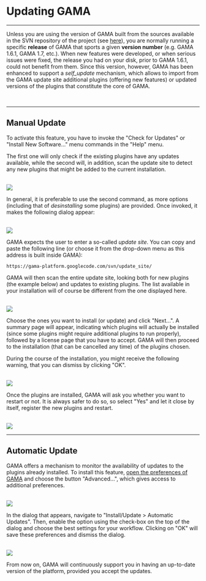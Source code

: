 # Updating GAMA

---

Unless you are using the version of GAMA built from the sources available in the SVN repository of the project (see [here](G__InstallingSvnVersion)), you are normally running a specific **release** of GAMA that sports a given **version number** (e.g. GAMA 1.6.1, GAMA 1.7, etc.). When new features were developed, or when serious issues were fixed, the release you had on your disk, prior to GAMA 1.6.1, could not benefit from them. Since this version, however, GAMA has been enhanced to support a _self\_update_ mechanism, which allows to import from the GAMA update site additional plugins (offering new features) or updated versions of the plugins that constitute the core of GAMA.

<br />

---

## Manual Update
To activate this feature, you have to invoke the "Check for Updates" or "Install New Software…" menu commands in the "Help" menu.

The first one will only check if the existing plugins have any updates available, while the second will, in addition, scan the update site to detect any new plugins that might be added to the current installation.


<br />
<img src='images/auto_update/menu_install.png' /> <br />

In general, it is preferable to use the second command, as more options (including that of _desinstalling_ some plugins) are provided. Once invoked, it makes the following dialog appear:

<br />
<img src='images/auto_update/dialog_install.png' /> <br />

GAMA expects the user to enter a so-called _update site_. You can copy and paste the following line (or choose it from the drop-down menu as this address is built inside GAMA):
```
https://gama-platform.googlecode.com/svn/update_site/
```
GAMA will then scan the entire update site, looking both for new plugins (the example below) and updates to existing plugins. The list available in your installation will of course be different from the one displayed here.

<br />
<img src='images/auto_update/dialog_install_2.png' /> <br />

Choose the ones you want to install (or update) and click "Next…". A summary page will appear, indicating which plugins will actually be installed (since some plugins might require additional plugins to run properly), followed by a license page that you have to accept. GAMA will then proceed to the installation (that can be cancelled any time) of the plugins chosen.

During the course of the installation, you might receive the following warning, that you can dismiss by clicking "OK".

<br />
<img src='images/auto_update/warning_install.png' /> <br />

Once the plugins are installed, GAMA will ask you whether you want to restart or not. It is always safer to do so, so select "Yes" and let it close by itself, register the new plugins and restart.

<br />
<img src='images/auto_update/install_restart.png' /> <br />


---

## Automatic Update
GAMA offers a mechanism to monitor the availability of updates to the plugins already installed. To install this feature, [open the preferences of GAMA](G__Preferences) and choose the button "Advanced…", which gives access to additional preferences.

<br />
<img src='images/auto_update/open_advanced.png' /> <br />

In the dialog that appears, navigate to "Install/Update > Automatic Updates". Then, enable the option using the check-box on the top of the dialog and choose the best settings for your workflow. Clicking on "OK" will save these preferences and dismiss the dialog.

<br />
<img src='images/auto_update/prefs_update.png' />
<br />

From now on, GAMA will continuously support you in having an up-to-date version of the platform, provided you accept the updates.